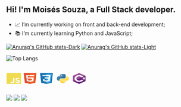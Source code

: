 ## Hi! I'm Moisés Souza, a Full Stack developer.

- 📈 I’m currently working on front and back-end development;
- 📚 I’m currently learning Python and JavaScript;
  
[![Anurag's GitHub stats-Dark](https://github-readme-stats.vercel.app/api?username=Moisessouza&show_icons=true&theme=dark#gh-dark-mode-only)](https://github.com/Moisessouz/github-readme-stats#gh-dark-mode-only)
[![Anurag's GitHub stats-Light](https://github-readme-stats.vercel.app/api?username=Moisessouza&show_icons=true&theme=default#gh-light-mode-only)](https://github.com/Moisessouz/github-readme-stats#gh-light-mode-only)

![Top Langs](https://Moisessouz.vercel.app/api/top-langs/?username=Moisessouz&layout=compact)


  <div style="display: inline_block"><br>
  <img align="center" alt="Moisés-Js" height="30" width="40" src="https://raw.githubusercontent.com/devicons/devicon/master/icons/javascript/javascript-plain.svg">
    <img align="center" alt="Moisés-HTML" height="30" width="40" src="https://raw.githubusercontent.com/devicons/devicon/master/icons/html5/html5-original.svg">
  <img align="center" alt="Moisés-CSS" height="30" width="40" src="https://raw.githubusercontent.com/devicons/devicon/master/icons/css3/css3-original.svg">
  <img align="center" alt="Moisés-Python" height="30" width="40" src="https://raw.githubusercontent.com/devicons/devicon/master/icons/python/python-original.svg">
  <img align="center" alt="Moisés-Csharp" height="30" width="40" src="https://raw.githubusercontent.com/devicons/devicon/master/icons/csharp/csharp-original.svg">
</div>
  
  ##
 
<div> 
  <a href="https://instagram.com/moisesz_13" target="_blank"><img src="https://img.shields.io/badge/-Instagram-%23E4405F?style=for-the-badge&logo=instagram&logoColor=white" target="_blank"></a> 
  <a href = "mailto:moises.souza.lds@gmail.com"><img src="https://img.shields.io/badge/-Gmail-%23333?style=for-the-badge&logo=gmail&logoColor=white" target="_blank"></a>
  <a href="https://www.linkedin.com/in/mois%C3%A9s-souza-9b5581190" target="_blank"><img src="https://img.shields.io/badge/-LinkedIn-%230077B5?style=for-the-badge&logo=linkedin&logoColor=white" target="_blank"></a> 
  
</div>
